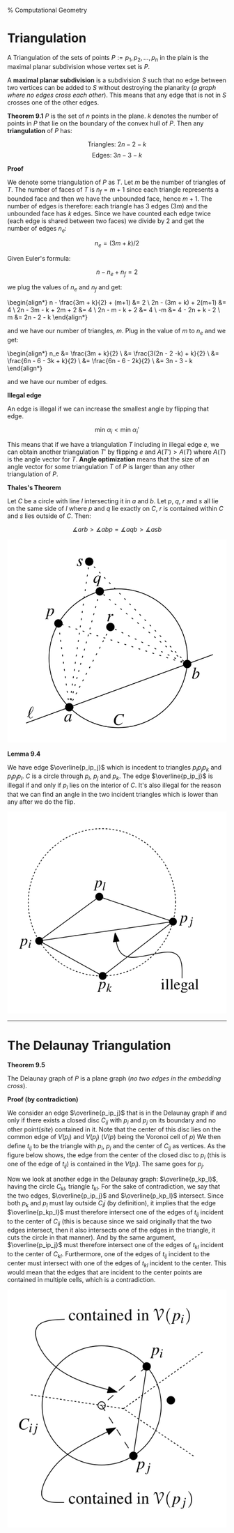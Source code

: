 % Computational Geometry

# Triangulation

A Triangulation of the sets of points $P:= {p_1, p_2 , \dots, p_n }$ in the plain is the maximal planar subdivision whose vertex set is $P$. 

A **maximal planar subdivision** is a subdivision $S$ such that no edge between two vertices can be added to $S$ without destroying the planarity (*a graph where no edges cross each other*). This means that any edge that is not in $S$ crosses one of the other edges.

**Theorem 9.1**
$P$ is the set of $n$ points in the plane. $k$ denotes the number of points in $P$ that lie on the boundary of the convex hull of $P$. Then any **triangulation** of $P$ has:

$$ \text{Triangles: } 2n - 2 - k $$
$$ \text{Edges: } 3n - 3 - k $$

**Proof**

We denote some triangulation of $P$ as $T$. Let $m$ be the number of triangles of $T$. The number of faces of $T$ is $n_f = m + 1$ since each triangle represents a bounded face and then we have the unbounded face, hence $m + 1$. The number of edges is therefore: each triangle has 3 edges ($3m$) and the unbounded face has $k$ edges. Since we have counted each edge twice (each edge is shared between two faces) we divide by 2 and get the number of edges $n_e$:

$$ n_e = (3m + k) / 2 $$

Given Euler's formula:

$$ n - n_e + n_f = 2 $$

we plug the values of $n_e$ and $n_f$ and get:

\begin{align*} 
    n - \frac{3m + k}{2} + (m+1) &= 2 \\
    2n - (3m + k) + 2(m+1)       &= 4 \\
    2n - 3m - k + 2m + 2         &= 4 \\
    2n - m - k + 2               &= 4 \\
    -m                           &= 4 - 2n + k - 2 \\
    m                            &= 2n - 2 - k
\end{align*}

and we have our number of triangles, $m$. Plug in the value of $m$ to $n_e$ and we get:

\begin{align*}
    n_e &= \frac{3m + k}{2} \\
        &= \frac{3(2n - 2 -k) + k}{2} \\
        &= \frac{6n - 6 - 3k + k}{2} \\
        &= \frac{6n - 6 - 2k}{2} \\
        &= 3n - 3 - k
\end{align*}

and we have our number of edges.

**Illegal edge**

An edge is illegal if we can increase the smallest angle by flipping that edge.

$$ \text{min } \alpha_i < \text{min } \alpha_i' $$

This means that if we have a triangulation $T$ including in illegal edge $e$, we can obtain another triangulation $T'$ by flipping $e$ and $A(T') > A(T)$ where $A(T)$ is the angle vector for $T$. **Angle optimization** means that the size of an angle vector for some triangulation $T$ of $P$ is larger than any other triangulation of $P$. 

**Thales's Theorem**

Let $C$ be a circle with line $l$ intersecting it in $a$ and $b$. Let $p$, $q$, $r$ and $s$ all lie on the same side of $l$ where $p$ and $q$ lie exactly on $C$, $r$ is contained within $C$ and $s$ lies outside of $C$. Then:

$$\measuredangle arb > \measuredangle abp = \measuredangle aqb > \measuredangle asb$$

![Thales's Theorem](./thales_theorem.png)

**Lemma 9.4**

We have edge $\overline{p_ip_j}$ which is incedent to triangles $p_ip_jp_k$ and $p_ip_jp_l$. $C$ is a circle through $p_i$, $p_j$ and $p_k$. The edge $\overline{p_ip_j}$ is illegal if and only if $p_l$ lies on the interior of $C$. It's also illegal for the reason that we can find an angle in the two incident triangles which is lower than any after we do the flip.

![Illegal edge!](./illegal_edge.png)

---

# The Delaunay Triangulation

**Theorem 9.5**

The Delaunay graph of $P$ is a plane graph (*no two edges in the embedding cross*).

**Proof (by contradiction)**

We consider an edge $\overline{p_ip_j}$ that is in the Delaunay graph if and only if there exists a closed disc $C_{ij}$ with $p_i$ and $p_j$ on its boundary and no other point(*site*) contained in it. Note that the center of this disc lies on the common edge of $V(p_i)$ and $V(p_j)$ ($V(p)$ being the Voronoi cell of $p$) We then define $t_{ij}$ to be the triangle with $p_i$, $p_j$ and the center of $C_{ij}$ as vertices. As the figure below shows, the edge from the center of the closed disc to $p_i$ (this is one of the edge of $t_{ij}$) is contained in the $V(p_i)$. The same goes for $p_j$. 

Now we look at another edge in the Delaunay graph: $\overline{p_kp_l}$, having the circle $C_{kl}$, triangle $t_{kl}$. For the sake of contradiction, we say that the two edges, $\overline{p_ip_j}$ and $\overline{p_kp_l}$ intersect. Since both $p_k$ and $p_l$ must lay outside $C_ij$ (by definition), it implies that the edge $\overline{p_kp_l}$ must therefore intersect one of the edges of $t_{ij}$ incident to the center of $C_{ij}$ (this is because since we said originally that the two edges intersect, then it also intersects one of the edges in the triangle, it cuts the circle in that manner). And by the same argument, $\overline{p_ip_j}$ must therefore intersect one of the edges of $t_{kl}$ incident to the center of $C_{kl}$. Furthermore, one of the edges of $t_{ij}$ incident to the center must intersect with one of the edges of $t_{kl}$ incident to the center. This would mean that the edges that are incident to the center points are contained in multiple cells, which is a contradiction.

![Theorem 9.5](./theorem_9_5.png "")


